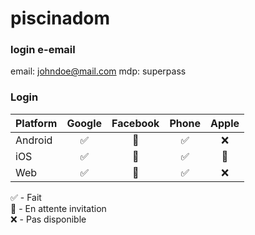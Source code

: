 # piscinadom

### login e-email 
email: johndoe@mail.com mdp: superpass

### Login

| Platform   |   Google   |  Facebook | Phone     | Apple     |
|:-----------|:----------:|:---------:|:---------:|:---------:|
| Android    | ✅ |🚧   |✅ |❌ |
| iOS        | ✅ |  🚧 |✅ |🚧 |
| Web        | ✅ |🚧 |✅ |❌ |


✅ - Fait  
🚧 - En attente invitation  
❌ -  Pas disponible  

